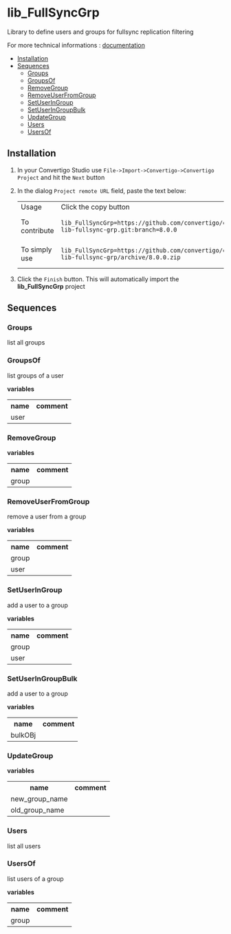


# lib_FullSyncGrp

Library to define users and groups for fullsync replication filtering


For more technical informations : [documentation](./project.md)

- [Installation](#installation)
- [Sequences](#sequences)
    - [Groups](#groups)
    - [GroupsOf](#groupsof)
    - [RemoveGroup](#removegroup)
    - [RemoveUserFromGroup](#removeuserfromgroup)
    - [SetUserInGroup](#setuseringroup)
    - [SetUserInGroupBulk](#setuseringroupbulk)
    - [UpdateGroup](#updategroup)
    - [Users](#users)
    - [UsersOf](#usersof)


## Installation

1. In your Convertigo Studio use `File->Import->Convertigo->Convertigo Project` and hit the `Next` button
2. In the dialog `Project remote URL` field, paste the text below:
   <table>
     <tr><td>Usage</td><td>Click the copy button</td></tr>
     <tr><td>To contribute</td><td>

     ```
     lib_FullSyncGrp=https://github.com/convertigo/c8oprj-lib-fullsync-grp.git:branch=8.0.0
     ```
     </td></tr>
     <tr><td>To simply use</td><td>

     ```
     lib_FullSyncGrp=https://github.com/convertigo/c8oprj-lib-fullsync-grp/archive/8.0.0.zip
     ```
     </td></tr>
    </table>
3. Click the `Finish` button. This will automatically import the __lib_FullSyncGrp__ project


## Sequences

### Groups

list all groups

### GroupsOf

list groups of a user

**variables**

<table>
<tr>
<th>name</th><th>comment</th>
</tr>
<tr>
<td>user</td><td></td>
</tr>
</table>

### RemoveGroup

**variables**

<table>
<tr>
<th>name</th><th>comment</th>
</tr>
<tr>
<td>group</td><td></td>
</tr>
</table>

### RemoveUserFromGroup

remove a user from a group

**variables**

<table>
<tr>
<th>name</th><th>comment</th>
</tr>
<tr>
<td>group</td><td></td>
</tr>
<tr>
<td>user</td><td></td>
</tr>
</table>

### SetUserInGroup

add a user to a group

**variables**

<table>
<tr>
<th>name</th><th>comment</th>
</tr>
<tr>
<td>group</td><td></td>
</tr>
<tr>
<td>user</td><td></td>
</tr>
</table>

### SetUserInGroupBulk

add a user to a group

**variables**

<table>
<tr>
<th>name</th><th>comment</th>
</tr>
<tr>
<td>bulkOBj</td><td></td>
</tr>
</table>

### UpdateGroup

**variables**

<table>
<tr>
<th>name</th><th>comment</th>
</tr>
<tr>
<td>new_group_name</td><td></td>
</tr>
<tr>
<td>old_group_name</td><td></td>
</tr>
</table>

### Users

list all users

### UsersOf

list users of a group

**variables**

<table>
<tr>
<th>name</th><th>comment</th>
</tr>
<tr>
<td>group</td><td></td>
</tr>
</table>



